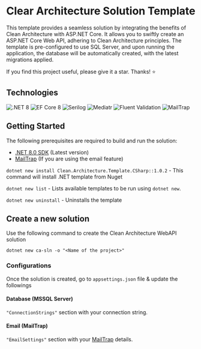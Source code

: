 # Clear Architecture Solution Template 

This template provides a seamless solution by integrating the benefits of Clean Architecture with ASP.NET Core. It allows you to swiftly create an ASP.NET Core Web API, adhering to Clean Architecture principles. The template is pre-configured to use SQL Server, and upon running the application, the database will be automatically created, with the latest migrations applied.

If you find this project useful, please give it a star. Thanks! ⭐

## Technologies

![.NET 8](https://i.imgur.com/quop3E8.png)
![EF Core 8](https://i.imgur.com/AcYaj2y.png)
![Serilog](https://i.imgur.com/i8xjWjs.png)
![Mediatr](https://i.imgur.com/orjrsa3.png)
![Fluent Validation](https://i.imgur.com/acPuZJW.png)
![MailTrap](https://i.imgur.com/OpILNdy.png)

## Getting Started

The following prerequisites are required to build and run the solution:

- [.NET 8.0 SDK](https://dotnet.microsoft.com/download/dotnet/8.0) (Latest version)
- [MailTrap](https://mailtrap.io/) (If you are using the email feature)

`dotnet new install Clean.Architecture.Template.CSharp::1.0.2` - This command will install .NET template from Nuget

`dotnet new list` - Lists available templates to be run using `dotnet new`.

`dotnet new uninstall` - Uninstalls the template

## Create a new solution
Use the following command to create the Clean Architecture WebAPI solution

```dotnetcli
dotnet new ca-sln -o "<Name of the project>"
```

### Configurations
Once the solution is created, go to `appsettings.json` file & update the followings

#### Database (MSSQL Server)
`"ConnectionStrings"` section with your connection string.

#### Email (MailTrap)
 `"EmailSettings"` section with your [MailTrap](https://mailtrap.io/) details.